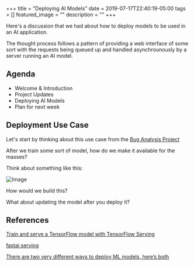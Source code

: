 +++
title =  "Deploying AI Models"
date = 2019-07-17T22:40:19-05:00
tags = []
featured_image = ""
description = ""
+++

Here's a discussion that we had about how to deploy models to be used in an AI application.

The thought process follows a pattern of providing a web interface of some sort with the requests being queued up and handled asynchrounously by a server running an AI model.

<!--more-->

## Agenda

* Welcome & Introduction
* Project Updates
* Deploying AI Models
* Plan for next week

## Deployment Use Case

Let's start by thinking about this use case from the [Bug Analysis Project](https://github.com/HSV-AI/bug-analysis)

After we train some sort of model, how do we make it available for the masses?

Think about something like this:

![Image](https://miro.medium.com/max/875/1*BmQ3UFuQXptZc2yhqAybLA.png)

How would we build this?

What about updating the model after you deploy it?


## References

[Train and serve a TensorFlow model with TensorFlow Serving](https://www.tensorflow.org/tfx/tutorials/serving/rest_simple)

[fastai serving](https://github.com/developmentseed/fastai-serving)

[There are two very different ways to deploy ML models, here’s both](https://towardsdatascience.com/there-are-two-very-different-ways-to-deploy-ml-models-heres-both-ce2e97c7b9b1)

